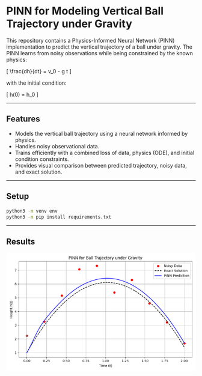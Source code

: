 # PINN for Modeling Vertical Ball Trajectory under Gravity

This repository contains a Physics-Informed Neural Network (PINN) implementation to predict the vertical trajectory of a ball under gravity. The PINN learns from noisy observations while being constrained by the known physics:

\[
\frac{dh}{dt} = v_0 - g t
\]

with the initial condition:

\[
h(0) = h_0
\]

---

## Features

- Models the vertical ball trajectory using a neural network informed by physics.
- Handles noisy observational data.
- Trains efficiently with a combined loss of data, physics (ODE), and initial condition constraints.
- Provides visual comparison between predicted trajectory, noisy data, and exact solution.

---

## Setup

```bash
python3 -m venv env
python3 -m pip install requirements.txt
```

---

## Results

![Alt text](assets/Result.png "a title")